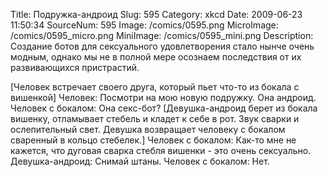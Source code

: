 Title: Подружка-андроид 
Slug: 595 
Category: xkcd 
Date: 2009-06-23 11:50:34 
SourceNum: 595 
Image: /comics/0595.png 
MicroImage: /comics/0595_micro.png 
MiniImage: /comics/0595_mini.png 
Description: Создание ботов для сексуального удовлетворения стало нынче очень модным, однако мы не в полной мере осознаем последствия от их развивающихся пристрастий. 

[Человек встречает своего друга, который пьет что-то из бокала с вишенкой]
Человек: Посмотри на мою новую подружку. Она андроид.
Человек с бокалом: Она секс-бот?
[Девушка-андроид берет из бокала вишенку, отламывает стебель и кладет к себе в рот. Звук сварки и ослепительный свет. Девушка возвращает человеку с бокалом сваренный в кольцо стебелек.]
Человек с бокалом: Как-то мне не кажется, что дуговая сварка стебля вишенки - это очень сексуально.
Девушка-андроид: Снимай штаны.
Человек с бокалом: Нет.